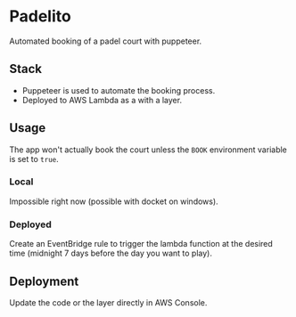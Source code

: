 # Padelito
Automated booking of a padel court with puppeteer.

## Stack
 - Puppeteer is used to automate the booking process.
 - Deployed to AWS Lambda as a with a layer.

## Usage
The app won't actually book the court unless the `BOOK` environment variable is set to `true`.

### Local
Impossible right now (possible with docket on windows).

### Deployed
Create an EventBridge rule to trigger the lambda function at the desired time (midnight 7 days before the day you want to play).

## Deployment

Update the code or the layer directly in AWS Console.